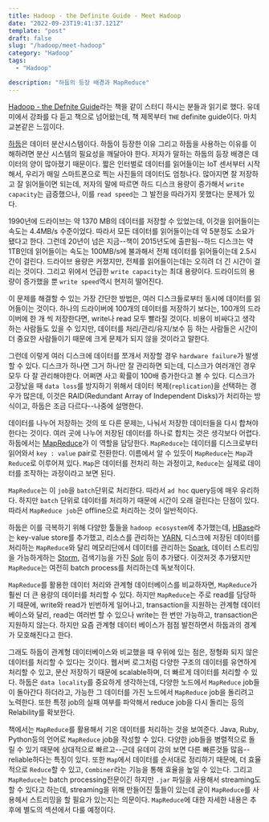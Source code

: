 ```yaml
---
title: Hadoop - the Definite Guide - Meet Hadoop
date: "2022-09-23T19:41:37.121Z"
template: "post"
draft: false
slug: "/hadoop/meet-hadoop"
category: "Hadoop"
tags:
  - "Hadoop"

description: "하둡의 등장 배경과 MapReduce"
---
```


[Hadoop - the Defnite Guide](https://www.amazon.com/Hadoop-Definitive-Guide-Tom-White/dp/1449311520)라는 책을 같이 스터디 하시는 분들과 읽기로 했다. 유데미에서 강좌를 다 듣고 책으로 넘어왔는데, 책 제목부터 `THE` definite guide이다. 마치 교본같은 느낌이다. 

[하둡](https://hadoop.apache.org/)은 데이터 분산시스템이다. 하둡이 등장한 이유 그리고 하둡을 사용하는 이유를 이해하려면 분산 시스템의 필요성을 깨달아야 한다. 저자가 말하는 하둡의 등장 배경은 데이터의 양이 많아졌기 때문이다. 짧은 인터벌로 데이터를 읽어들이는 IoT 센서부터 시작해서, 우리가 매일 스마트폰으로 찍는 사진들의 데이터도 엄청나다. 많아지면 잘 저장하고 잘 읽어들이면 되는데, 저자의 말에 따르면 하드 디스크 용량이 증가해서 `write capacity`는 급증했으나, 이를 `read speed`는 그 발전을 따라가지 못했다는 문제가 있다. 

1990년에 드라이브는 약 1370 MB의 데이터를 저장할 수 있었는데, 이것을 읽어들이는 속도는 4.4MB/s 수준이었다. 따라서 모든 데이터를 읽어들이는데 약 5분정도 소요가 됐다고 한다. 그런데 20년이 넘은 지금--책이 2015년도에 출판됨--하드 디스크는 약 1TB인데 읽어들이는 속도는 100MB/s에 불과해서 전체 데이터를 읽어들이는데 2.5시간이 걸린다. 드라이브 용량은 커졌지만, 전체를 읽어들이는데는 오히려 더 긴 시간이 걸리는 것이다. 그리고 위에서 언급한 `write capacity`는 최대 용량이다. 드라이드의 용량이 증가했을 뿐 `write speed`역시 현저히 떨어진다. 

이 문제를 해결할 수 있는 가장 간단한 방법은, 여러 디스크들로부터 동시에 데이터를 읽어들이는 것이다. 하나의 드라이버에 100개의 데이터를 저장하기 보다는, 100개의 드라이버에 한 개 씩 저장한다면, write나 read 모두 빨라질 것이다. 비용이 비싸다고 생각하는 사람들도 있을 수 있지만, 데이터를 처리/관리/유지/보수 등 하는 사람들은 시간이 더 중요한 사람들이기 때문에 크게 문제가 되지 않을 것이라고 말한다. 

그런데 이렇게 여러 디스크에 데이터를 쪼개서 저장할 경우 `hardware failure`가 발생할 수 있다. 디스크가 하나면 그거 하나만 잘 관리하면 되는데, 디스크가 여러개인 경우 모두 다 잘 관리해야한다. 어쩌면 사고 확률이 100배 증가한다고 볼 수 있다. 디스크가 고장났을 때 `data loss`를 방지하기 위해서 데이터 복제(`replication`)을 선택하는 경우가 많은데, 이것은 RAID(Redundant Array of Independent Disks)가 처리하는 방식이고, 하둡은 조금 다르다--나중에 설명한다.

데이터를 나누어 저장하는 것의 또 다른 문제는, 나눠서 저장한 데이터들을 다시 합쳐야 한다는 것이다. 여러 곳에 나누어 저장된 데이터를 하나로 합치는 것은 생각보다 어렵다. 하둡에서는 [MapReduce](https://hadoop.apache.org/docs/stable/hadoop-mapreduce-client/hadoop-mapreduce-client-core/MapReduceTutorial.html)가 이 역할을 담당한다. `MapReduce`는 데이터를 디스크로부터 읽어와서 `key : value` pair로 전환한다. 이름에서 알 수 있듯이 `MapReduce`는 `Map`과 `Reduce`로 이루어져 있다. `Map`은 데이터를 전처리 하는 과정이고, `Reduce`는 실제로 데이터를 조작하는 과정이라고 보면 된다. 

`MapReduce`는 이 `job`을 `batch`단위로 처리한다. 따라서 `ad hoc` query등에 매우 유리하다. 하지만 `batch` 단위로 데이터를 처리하기 때문에 시간이 오래 걸린다는 단점이 있다. 따라서 `MapReduce job`은 offline으로 처리하는 것이 일반적이다. 

하둡은 이를 극복하기 위해 다양한 툴들을 `hadoop ecosystem`에 추가했는데, [HBase](https://hbase.apache.org/)라는 key-value store를 추가했고, 리소스를 관리하는 [YARN](https://hadoop.apache.org/docs/stable/hadoop-yarn/hadoop-yarn-site/YARN.html), 디스크에 저장된 데이터를 처리하는 `MapReduce`와 달리 메모리단에서 데이터를 관리하는 [Spark](https://spark.apache.org/), 데이터 스트리밍을 가능하게하는 [Storm](https://storm.apache.org/), 검색기능을 가진 [Solr](https://solr.apache.org/) 등이 추가됐다. 이것저것 추가됐지만 `MapReduce`는 여전히 batch process를 처리하는데 독보적이다.

`MapReduce`를 활용한 데이터 처리와 관계형 데이터베이스를 비교하자면, `MapReduce`가 훨씬 더 큰 용량의 데이터를 처리할 수 있다. 하지만 `MapReduce`는 주로 read를 담당하기 때문에, write와 read가 빈번하게 일어나고, transaction을 지원하는 관계형 데이터베이스와 달리, read는 여러번 할 수 있으나 write는 한 번만 가능하고, transaction은 지원하지 않는다. 하지만 요즘 관계형 데이터 베이스가 점점 발전하면서 하둡과의 경계가 모호해진다고 한다. 

그래도 하둡이 관계형 데이터베이스와 비교했을 때 우위에 있는 점은, 정형화 되지 않은 데이터를 처리할 수 있다는 것이다. 웹서버 로그처럼 다양한 구조의 데이터를 유연하게 처리할 수 있고, 분산 저장하기 때문에 scalable하며, 더 빠르게 데이터를 처리할 수 있다. 하둡은 `data locality`를 중요하게 생각하는데, 다양한 노드에서 `MapReduce` job들이 돌아간다 하더라고, 가능한 그 데이터를 가진 노드에서 `MapReduce` job을 돌리려고 노력한다. 또한 특정 job의 실패 여부를 파악해서 reduce job을 다시 돌리는 등의 Relability를 확보한다. 

책에서는 `MapReduce`를 활용해서 기온 데이터를 처리하는 것을 보여준다. Java, Ruby, Python등의 언어로 `MapReduce` job을 작성할 수 있다. 다양한 job들을 병렬적으로 돌릴 수 있기 때문에 상대적으로 빠르고--근데 유데미 강의 보면 다른 빠른것들 많음--reliable하다는 특징이 있다. 또한 `Map`에서 데이터를 순서대로 정리하기 때문에, 더 효율적으로 `Reduce`할 수 있고, `Combiner`라는 기능을 통해 효율을 높일 수 있는다. 그리고 `MapReduce`는 batch processing전문이긴 하지만 `.jar` 파일을 사용해서 streaming도 할 수 있다고 하는데, streaming을 위해 만들어진 툴들이 있는데 굳이 `MapReduce`를 사용헤서 스트리밍을 할 필요가 있는지는 의문이다. `MapReduce`에 대한 자세한 내용은 추후에 별도의 섹션에서 다룰 예정이다. 